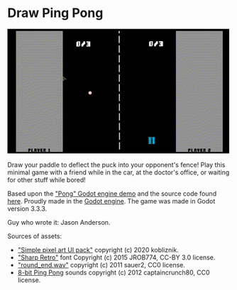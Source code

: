 # Draw Ping Pong

![Example of gameplay](Draw_game.gif)

Draw your paddle to deflect the puck into your opponent's fence! Play this minimal game with a friend while in the car, at the doctor's office, or waiting for other stuff while bored!

Based upon the ["Pong" Godot engine demo](https://github.com/godotengine/godot-demo-projects/tree/3.4-585455e/2d/pong) and the source code found [here](https://github.com/k0il/DrawingLine). Proudly made in the [Godot engine](https://www.godotengine.org). The game was made in Godot version 3.3.3.

Guy who wrote it: Jason Anderson.

Sources of assets:

* ["Simple pixel art UI pack"](https://kobliznik.itch.io/pixel-ui-pack) copyright (c) 2020 kobliznik.
* ["Sharp Retro"](https://opengameart.org/content/sharp-retro-font) font Copyright (c) 2015 JROB774, CC-BY 3.0 license.
* ["round_end.wav"](https://opengameart.org/content/oldschool-win-and-die-jump-and-run-sounds) copyright (c) 2011 sauer2, CC0 license.
* [8-bit Ping Pong](https://opengameart.org/content/3-ping-pong-sounds-8-bit-style) sounds copyright (c) 2012 captaincrunch80, CC0 license.